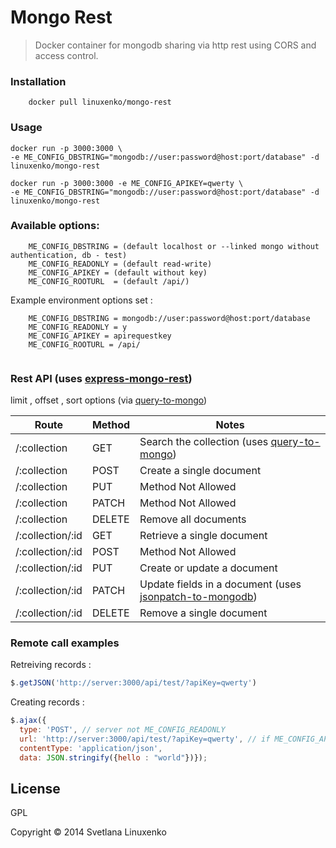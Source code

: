 # Mongo Rest

> Docker container for mongodb sharing via http rest using CORS and access control.<br />

### Installation

```
	docker pull linuxenko/mongo-rest
```

### Usage 

```
docker run -p 3000:3000 \ 
-e ME_CONFIG_DBSTRING="mongodb://user:password@host:port/database" -d linuxenko/mongo-rest
```

```
docker run -p 3000:3000 -e ME_CONFIG_APIKEY=qwerty \
-e ME_CONFIG_DBSTRING="mongodb://user:password@host:port/database" -d linuxenko/mongo-rest
```

### Available options:

```
	ME_CONFIG_DBSTRING = (default localhost or --linked mongo without authentication, db - test)
	ME_CONFIG_READONLY = (default read-write)
	ME_CONFIG_APIKEY = (default without key)
	ME_CONFIG_ROOTURL  = (default /api/)
```

Example environment options set :

```
	ME_CONFIG_DBSTRING = mongodb://user:password@host:port/database
	ME_CONFIG_READONLY = y  
	ME_CONFIG_APIKEY = apirequestkey
	ME_CONFIG_ROOTURL = /api/
	
```
	
### Rest API (uses [express-mongo-rest](https://github.com/pbatey/express-mongo-rest))

limit , offset , sort options (via [query-to-mongo](https://www.npmjs.com/package/query-to-mongo))

| Route            | Method | Notes                       |
| ---------------- | ------ | --------------------------- |
| /:collection     | GET    | Search the collection (uses [query-to-mongo](https://www.npmjs.com/package/query-to-mongo)) |
| /:collection     | POST   | Create a single document    |
| /:collection     | PUT    | Method Not Allowed          |
| /:collection     | PATCH  | Method Not Allowed          |
| /:collection     | DELETE | Remove all documents        |
| /:collection/:id | GET    | Retrieve a single document  |
| /:collection/:id | POST   | Method Not Allowed          |
| /:collection/:id | PUT    | Create or update a document |
| /:collection/:id | PATCH  | Update fields in a document (uses [jsonpatch-to-mongodb](https://www.npmjs.com/package/jsonpatch-to-mongodb)) |
| /:collection/:id | DELETE | Remove a single document    |


### Remote call examples

Retreiving records :

```js
$.getJSON('http://server:3000/api/test/?apiKey=qwerty')
```

Creating records :

```js
$.ajax({ 
  type: 'POST', // server not ME_CONFIG_READONLY 
  url: 'http://server:3000/api/test/?apiKey=qwerty', // if ME_CONFIG_APIKEY enabled 
  contentType: 'application/json',
  data: JSON.stringify({hello : "world"})});
```

## License

GPL

Copyright © 2014 Svetlana Linuxenko

